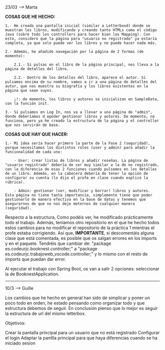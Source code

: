 23/03 --> Marta

**COSAS QUE HE HECHO:**

    1.- He creado una pantalla inicial (similar a Letterboxd) donde se muestran los libros, modificando y creando tanto HTMLs como el código Java (sobre todo los controllers para hacer bien los Mapping). Con esto, considero que la página para "usuario no registrado" ya estaría completa, ya que solo puede ver los libros y no puede hacer nada más.

    2.- Además, he añadido navegación por la página de 2 formas (de momento):

        2.1.- Si pulsas en el libro de la página principal, nos lleva a la página de detalles del libro.

        2.2.- Dentro de los detalles del libro, aparece el autor. Si pulsamos encima de su nombre, vamos a ir a una página de detalles del autor, que nos muestra su biografía y los libros existentes en la página que sean suyos.

        ¡!: de momento, los libros y autores se inicializan en SampleData, con la función init.

    3.- Si pulsamos en Log In, nos va a llevar a una página de "admin", donde deberíamos d epoder gestionar libros y autores. De momento, no funciona, pero ya he creado la estructura de la página y el controller que nos servirán de base.


**COSAS QUE HAY QUE HACER:**

    1.- Mi idea sería hacer primero la parte de la Fase 2 (seguridad), porque necesitamos los distintos roles (user y admin) para añadir la funcionalidad de cada uno:

        - User: crear listas de libros y añadir reseñas. La página de "usuario registrado" debería de ser muy similar a la de no registrado, con la diferencia de esas 2 funciones cuando pulsemos en los detalles de un libro. Además, en la cabecera debería de tener la opción de configurar su cuenta (lo dijo el profe en clase cuando explicó la rúbrica).

        - Admin: gestionar (ver, modificar y borrar) libros y autores. Esta página no tiene tanta importancia, simplemente tiene que poder gestionarlo de manera efectiva en la base de datos y tenemos que asegurarnos de que no nos deje meternos de cualquier manera (seguridad).


Respecto a la estructura, Como podéis ver, he modificado prácticamente todo el trabajo. 
Además, teníamos otro repositorio en el que he hecho todos estos cambios para no modificar el repositorio de la práctica 1 mientras el profe estaba corrigiendo. Así que, **IMPORTANTE**, si descomentáis alguna clase que está comentada, es posible que os salgan errores en los imports y en el paquete. Tendréis que cambiar de: "package es.codeurjc.booknest.controller;" a "package es.codeurjc.trabajoweb_vscode.controller;" y lo mismo con el resto de imports que puedan dar error. 

Al ejecutar el trabajo con Spring Boot, os van a salir 2 opciones: seleccionar la de BooknestApplication.


------------------------------------------------------------------------------------------------------
10/3 --> Guille

Los cambios que he hecho en general han sido de simplicar y poner un poco todo en orden, he estado pensando como organizar todo y que estructura debemos de seguir. En conclusión pienso que lo mejor es seguir la estructura de url del mismo letterbox.

Objetivos:

Crear la pantalla principal para un usuario que no está registrado Configurar el login Adaptar la pantlla principal para que haya diferencias cuando se ha iniciado sesion